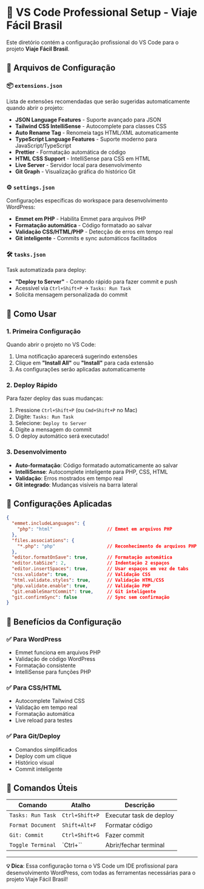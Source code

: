 # 🚀 VS Code Professional Setup - Viaje Fácil Brasil

Este diretório contém a configuração profissional do VS Code para o projeto **Viaje Fácil Brasil**.

## 📁 Arquivos de Configuração

### 📦 `extensions.json`
Lista de extensões recomendadas que serão sugeridas automaticamente quando abrir o projeto:

- **JSON Language Features** - Suporte avançado para JSON
- **Tailwind CSS IntelliSense** - Autocomplete para classes CSS
- **Auto Rename Tag** - Renomeia tags HTML/XML automaticamente  
- **TypeScript Language Features** - Suporte moderno para JavaScript/TypeScript
- **Prettier** - Formatação automática de código
- **HTML CSS Support** - IntelliSense para CSS em HTML
- **Live Server** - Servidor local para desenvolvimento
- **Git Graph** - Visualização gráfica do histórico Git

### ⚙️ `settings.json`
Configurações específicas do workspace para desenvolvimento WordPress:

- **Emmet em PHP** - Habilita Emmet para arquivos PHP
- **Formatação automática** - Código formatado ao salvar
- **Validação CSS/HTML/PHP** - Detecção de erros em tempo real
- **Git inteligente** - Commits e sync automáticos facilitados

### 🛠️ `tasks.json`
Task automatizada para deploy:

- **"Deploy to Server"** - Comando rápido para fazer commit e push
- Acessível via `Ctrl+Shift+P` → `Tasks: Run Task`
- Solicita mensagem personalizada do commit

## 🎯 Como Usar

### 1. **Primeira Configuração**
Quando abrir o projeto no VS Code:
1. Uma notificação aparecerá sugerindo extensões
2. Clique em **"Install All"** ou **"Install"** para cada extensão
3. As configurações serão aplicadas automaticamente

### 2. **Deploy Rápido**
Para fazer deploy das suas mudanças:
1. Pressione `Ctrl+Shift+P` (ou `Cmd+Shift+P` no Mac)
2. Digite: `Tasks: Run Task`
3. Selecione: `Deploy to Server`
4. Digite a mensagem do commit
5. O deploy automático será executado!

### 3. **Desenvolvimento**
- **Auto-formatação**: Código formatado automaticamente ao salvar
- **IntelliSense**: Autocomplete inteligente para PHP, CSS, HTML
- **Validação**: Erros mostrados em tempo real
- **Git integrado**: Mudanças visíveis na barra lateral

## 🔧 Configurações Aplicadas

```json
{
  "emmet.includeLanguages": {
    "php": "html"                    // Emmet em arquivos PHP
  },
  "files.associations": {
    "*.php": "php"                   // Reconhecimento de arquivos PHP
  },
  "editor.formatOnSave": true,       // Formatação automática
  "editor.tabSize": 2,               // Indentação 2 espaços
  "editor.insertSpaces": true,       // Usar espaços em vez de tabs
  "css.validate": true,              // Validação CSS
  "html.validate.styles": true,      // Validação HTML/CSS
  "php.validate.enable": true,       // Validação PHP
  "git.enableSmartCommit": true,     // Git inteligente
  "git.confirmSync": false           // Sync sem confirmação
}
```

## 🎨 Benefícios da Configuração

### ✅ **Para WordPress**
- Emmet funciona em arquivos PHP
- Validação de código WordPress
- Formatação consistente
- IntelliSense para funções PHP

### ✅ **Para CSS/HTML**
- Autocomplete Tailwind CSS
- Validação em tempo real
- Formatação automática
- Live reload para testes

### ✅ **Para Git/Deploy**
- Comandos simplificados
- Deploy com um clique
- Histórico visual
- Commit inteligente

## 🚀 Comandos Úteis

| Comando | Atalho | Descrição |
|---------|--------|-----------|
| `Tasks: Run Task` | `Ctrl+Shift+P` | Executar task de deploy |
| `Format Document` | `Shift+Alt+F` | Formatar código |
| `Git: Commit` | `Ctrl+Shift+G` | Fazer commit |
| `Toggle Terminal` | `Ctrl+`` | Abrir/fechar terminal |

---

**💡 Dica**: Essa configuração torna o VS Code um IDE profissional para desenvolvimento WordPress, com todas as ferramentas necessárias para o projeto Viaje Fácil Brasil!